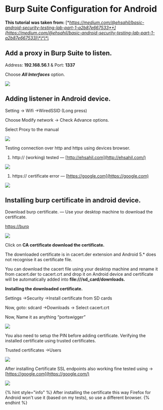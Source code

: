 # Burp Suite Configuration for Android

**This tutorial was taken from:** [**https://medium.com/@ehsahil/basic-android-security-testing-lab-part-1-a2b87e667533**](https://medium.com/@ehsahil/basic-android-security-testing-lab-part-1-a2b87e667533)\*\*\*\*

## Add a proxy in Burp Suite to listen.

Address: **192.168.56.1** & Port: **1337**

Choose _**All Interfaces**_ option.

![](https://miro.medium.com/max/700/1*0Bn7HvqI775Nr5fXGcqoJA.png)

## **Adding listener in Android device.**

Setting → Wifi →WiredSSID \(Long press\)

Choose Modify network → Check Advance options.

Select Proxy to the manual

![](https://miro.medium.com/max/700/1*gkDuYqWMldFuYguQuID7sw.png)

Testing connection over http and https using devices browser.

1. http:// \(working\) tested — [http://ehsahil.com](http://ehsahil.com/)

![](https://miro.medium.com/max/700/1*LJ2uhK2JqKYY_wYkH3jwbw.png)

1. https:// certificate error — [https://google.com](https://google.com)

![](https://miro.medium.com/max/700/1*M-AoG6Yqo21D9qgQHLCSzQ.png)

## **Installing burp certificate in android device.**

Download burp certificate. — Use your desktop machine to download the certificate.

[https://burp](http://burp/)

![](https://miro.medium.com/max/700/1*f4LjnkNs7oA1f4XokEeiTw.png)

Click on **CA certificate download the certificate.**

The downloaded certificate is in cacert.der extension and Android 5.\* does not recognise it as certificate file.

You can download the cacert file using your desktop machine and rename it from cacert.der to cacert.crt and drop it on Android device and certificate will be automatically added into **file:///sd\_card/downloads.**

**Installing the downloaded certificate.**

Settings →Security →Install certificate from SD cards

Now, goto: sdcard →Downloads → Select cacert.crt

Now, Name it as anything “portswigger”

![](https://miro.medium.com/max/700/1*lDtlQ1FfcHEytrSZNvs2Mw.png)

You also need to setup the PIN before adding certificate. Verifying the installed certificate using trusted certificates.

Trusted certificates →Users

![](https://miro.medium.com/max/700/1*dvEffIIS0-dPE6q3ycFx3Q.png)

After installing Certificate SSL endpoints also working fine tested using → [https://google.com](https://google.com/)

![](https://miro.medium.com/max/700/1*lt0ZvZH60HI0ud1eE9jAnA.png)

{% hint style="info" %}
After installing the certificate this way Firefox for Android won't use it \(based on my tests\), so use a different browser.
{% endhint %}


